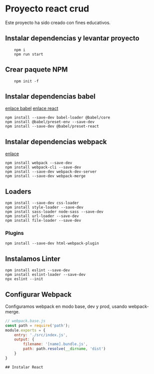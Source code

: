 # Proyecto react crud

Este proyecto ha sido creado con fines educativos.

## Instalar dependencias y levantar proyecto

```npm
    npm i
    npm run start
```

## Crear paquete NPM

```npm
    npm init -f
```

## Instalar dependencias babel

[enlace babel](https://babeljs.io/setup#installation)
[enlace react](https://babeljs.io/docs/en/babel-preset-react#docsNav)

```npm
npm install --save-dev babel-loader @babel/core
npm install @babel/preset-env --save-dev
npm install --save-dev @babel/preset-react
```

## Instalar dependencias webpack

[enlace](https://webpack.js.org/guides/getting-started)

```npm
npm install webpack --save-dev
npm install webpack-cli --save-dev
npm install --save-dev webpack-dev-server
npm install --save-dev webpack-merge
```

## Loaders

```npm
npm install --save-dev css-loader
npm install style-loader --save-dev
npm install sass-loader node-sass --save-dev
npm install url-loader --save-dev
npm install file-loader --save-dev
```

### Plugins

```npm
npm install --save-dev html-webpack-plugin
```

## Instalamos Linter

```npm
npm install eslint --save-dev
npm install eslint-loader --save-dev
npx eslint --init
```

## Configurar Webpack

Configuramos webpack en modo base, dev y prod, usando webpack-merge.

```javascript
// webpack.base.js
const path = require('path');
module.exports = {
    entry: './src/index.js',
    output: {
        filename: '[name].bundle.js',
        path: path.resolve(__dirname, 'dist')
    }
}

## Instalar React
